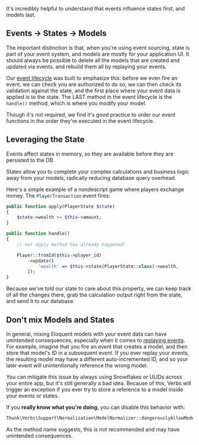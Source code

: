 It's incredibly helpful to understand that events influence states first, and models last.

## Events -> States -> Models

The important distinction is that, when you're using event sourcing, state is part of your event system, and models are mostly for your application UI. It should always be possible to delete all the models that are created and updated via events, and rebuild them all by replaying your events.

Our [event lifecycle](/docs/technical/event-lifecycle) was built to emphasize this: before we even fire an event, we can check you are authorized to do so, we can then check its validation against the state, and the first place where your event data is applied is to the state. The LAST method in the event lifecycle is the `handle()` method, which is where you modify your model.

Though it's not required, we find it's good practice to order our event functions in the order they're executed in the event lifecycle.

## Leveraging the State

Events affect states in memory, so they are available before they are persisted to the DB.

States allow you to complete your complex calculations and business logic away from your models, radically reducing database query overhead.

Here's a simple example of a nondescript game where players exchange money. The `PlayerTransaction` event fires:

```php
public function apply(PlayerState $state)
{
    $state->wealth += $this->amount;
}

public function handle()
{
    // our apply method has already happened!

    Player::fromId($this->player_id)
        ->update([
            'wealth' => $this->state(PlayerState::class)->wealth,
        ]);
}
```

Because we've told our state to care about this property, we can keep track of all the changes there, grab the calculation output right from the state, and send it to our database.

## Don't mix Models and States

In general, mixing Eloquent models with your event data can have unintended consequences,
especially when it comes to [replaying events](/docs/reference/events#content-replaying-events). For example, imagine that you fire an event that creates
a model, and then store that model's ID in a subsequent event. If you ever replay your events,
the resulting model may have a different auto-incremented ID, and so your later event will
unintentionally reference the wrong model.

You can mitigate this issue by always using Snowflakes or ULIDs across your entire app, but
it's still generally a bad idea. Because of this, Verbs will trigger an exception if you
ever try to store a reference to a model inside your events or states.

If you **really know what you're doing**, you can disable this behavior with:

```php
Thunk\Verbs\Support\Normalization\ModelNormalizer::dangerouslyAllowModelNormalization();
```

As the method name suggests, this is not recommended and may have unintended consequences.
